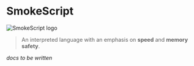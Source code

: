 # SmokeScript

![SmokeScript logo]()

> An interpreted language with an emphasis on __speed__ and __memory safety__.

_docs to be written_